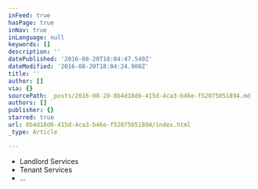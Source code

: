 ```yaml
---
inFeed: true
hasPage: true
inNav: true
inLanguage: null
keywords: []
description: ''
datePublished: '2016-08-20T18:04:47.549Z'
dateModified: '2016-08-20T18:04:24.900Z'
title: ''
author: []
via: {}
sourcePath: _posts/2016-08-20-8b4d18d6-415d-4ca3-b46e-f52075051894.md
authors: []
publisher: {}
starred: true
url: 8b4d18d6-415d-4ca3-b46e-f52075051894/index.html
_type: Article

---
```

* Landlord Services
* Tenant Services
* ...